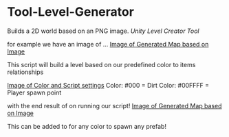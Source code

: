 # Tool-Level-Generator

Builds a 2D world based on an PNG image.
*Unity Level Creator Tool*

for example we have an image of ...
[Image of Generated Map based on Image](/Assets/Textures/TestMap_01.png)

This script will build a level based on our predefined color to items relationships

[Image of Color and Script settings](/Assets/Images/Script_Screenshot.PNG)
Color: #000 = Dirt
Color: #00FFFF = Player spawn point

with the end result of on running our script!
[Image of Generated Map based on Image](/Assets/Images/GeneratedMap_UnityExample.PNG)

This can be added to for any color to spawn any prefab!
